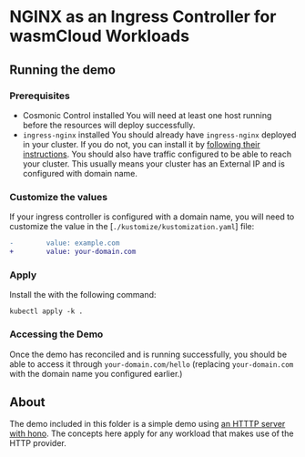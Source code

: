 # NGINX as an Ingress Controller for wasmCloud Workloads

## Running the demo
### Prerequisites

- Cosmonic Control installed
  You will need at least one host running before the resources will deploy successfully.
- `ingress-nginx` installed
  You should already have `ingress-nginx` deployed in your cluster. If you do not, you can install it by [following their instructions](https://kubernetes.github.io/ingress-nginx/deploy/). You should also have traffic configured to be able to reach your cluster. This usually means your cluster has an External IP and is configured with domain name.

### Customize the values

If your ingress controller is configured with a domain name, you will need to customize the value in the [`./kustomize/kustomization.yaml`] file:

```diff
-        value: example.com
+        value: your-domain.com
```

### Apply

Install the with the following command:

```shell
kubectl apply -k .
```

### Accessing the Demo

Once the demo has reconciled and is running successfully, you should be able to access it through `your-domain.com/hello` (replacing `your-domain.com` with the domain name you configured earlier.)

## About

The demo included in this folder is a simple demo using [an HTTTP server with hono](https://github.com/wasmCloud/typescript/tree/main/examples/components/http-server-with-hono). The concepts here apply for any workload that makes use of the HTTP provider.